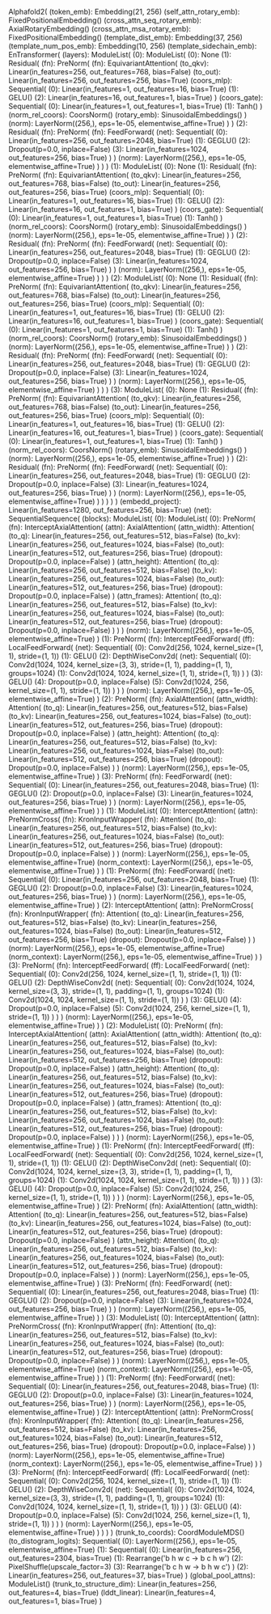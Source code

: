 Alphafold2(
  (token_emb): Embedding(21, 256)
  (self_attn_rotary_emb): FixedPositionalEmbedding()
  (cross_attn_seq_rotary_emb): AxialRotaryEmbedding()
  (cross_attn_msa_rotary_emb): FixedPositionalEmbedding()
  (template_dist_emb): Embedding(37, 256)
  (template_num_pos_emb): Embedding(10, 256)
  (template_sidechain_emb): EnTransformer(
    (layers): ModuleList(
      (0): ModuleList(
        (0): None
        (1): Residual(
          (fn): PreNorm(
            (fn): EquivariantAttention(
              (to_qkv): Linear(in_features=256, out_features=768, bias=False)
              (to_out): Linear(in_features=256, out_features=256, bias=True)
              (coors_mlp): Sequential(
                (0): Linear(in_features=1, out_features=16, bias=True)
                (1): GELU()
                (2): Linear(in_features=16, out_features=1, bias=True)
              )
              (coors_gate): Sequential(
                (0): Linear(in_features=1, out_features=1, bias=True)
                (1): Tanh()
              )
              (norm_rel_coors): CoorsNorm()
              (rotary_emb): SinusoidalEmbeddings()
            )
            (norm): LayerNorm((256,), eps=1e-05, elementwise_affine=True)
          )
        )
        (2): Residual(
          (fn): PreNorm(
            (fn): FeedForward(
              (net): Sequential(
                (0): Linear(in_features=256, out_features=2048, bias=True)
                (1): GEGLU()
                (2): Dropout(p=0.0, inplace=False)
                (3): Linear(in_features=1024, out_features=256, bias=True)
              )
            )
            (norm): LayerNorm((256,), eps=1e-05, elementwise_affine=True)
          )
        )
      )
      (1): ModuleList(
        (0): None
        (1): Residual(
          (fn): PreNorm(
            (fn): EquivariantAttention(
              (to_qkv): Linear(in_features=256, out_features=768, bias=False)
              (to_out): Linear(in_features=256, out_features=256, bias=True)
              (coors_mlp): Sequential(
                (0): Linear(in_features=1, out_features=16, bias=True)
                (1): GELU()
                (2): Linear(in_features=16, out_features=1, bias=True)
              )
              (coors_gate): Sequential(
                (0): Linear(in_features=1, out_features=1, bias=True)
                (1): Tanh()
              )
              (norm_rel_coors): CoorsNorm()
              (rotary_emb): SinusoidalEmbeddings()
            )
            (norm): LayerNorm((256,), eps=1e-05, elementwise_affine=True)
          )
        )
        (2): Residual(
          (fn): PreNorm(
            (fn): FeedForward(
              (net): Sequential(
                (0): Linear(in_features=256, out_features=2048, bias=True)
                (1): GEGLU()
                (2): Dropout(p=0.0, inplace=False)
                (3): Linear(in_features=1024, out_features=256, bias=True)
              )
            )
            (norm): LayerNorm((256,), eps=1e-05, elementwise_affine=True)
          )
        )
      )
      (2): ModuleList(
        (0): None
        (1): Residual(
          (fn): PreNorm(
            (fn): EquivariantAttention(
              (to_qkv): Linear(in_features=256, out_features=768, bias=False)
              (to_out): Linear(in_features=256, out_features=256, bias=True)
              (coors_mlp): Sequential(
                (0): Linear(in_features=1, out_features=16, bias=True)
                (1): GELU()
                (2): Linear(in_features=16, out_features=1, bias=True)
              )
              (coors_gate): Sequential(
                (0): Linear(in_features=1, out_features=1, bias=True)
                (1): Tanh()
              )
              (norm_rel_coors): CoorsNorm()
              (rotary_emb): SinusoidalEmbeddings()
            )
            (norm): LayerNorm((256,), eps=1e-05, elementwise_affine=True)
          )
        )
        (2): Residual(
          (fn): PreNorm(
            (fn): FeedForward(
              (net): Sequential(
                (0): Linear(in_features=256, out_features=2048, bias=True)
                (1): GEGLU()
                (2): Dropout(p=0.0, inplace=False)
                (3): Linear(in_features=1024, out_features=256, bias=True)
              )
            )
            (norm): LayerNorm((256,), eps=1e-05, elementwise_affine=True)
          )
        )
      )
      (3): ModuleList(
        (0): None
        (1): Residual(
          (fn): PreNorm(
            (fn): EquivariantAttention(
              (to_qkv): Linear(in_features=256, out_features=768, bias=False)
              (to_out): Linear(in_features=256, out_features=256, bias=True)
              (coors_mlp): Sequential(
                (0): Linear(in_features=1, out_features=16, bias=True)
                (1): GELU()
                (2): Linear(in_features=16, out_features=1, bias=True)
              )
              (coors_gate): Sequential(
                (0): Linear(in_features=1, out_features=1, bias=True)
                (1): Tanh()
              )
              (norm_rel_coors): CoorsNorm()
              (rotary_emb): SinusoidalEmbeddings()
            )
            (norm): LayerNorm((256,), eps=1e-05, elementwise_affine=True)
          )
        )
        (2): Residual(
          (fn): PreNorm(
            (fn): FeedForward(
              (net): Sequential(
                (0): Linear(in_features=256, out_features=2048, bias=True)
                (1): GEGLU()
                (2): Dropout(p=0.0, inplace=False)
                (3): Linear(in_features=1024, out_features=256, bias=True)
              )
            )
            (norm): LayerNorm((256,), eps=1e-05, elementwise_affine=True)
          )
        )
      )
    )
  )
  (embedd_project): Linear(in_features=1280, out_features=256, bias=True)
  (net): SequentialSequence(
    (blocks): ModuleList(
      (0): ModuleList(
        (0): PreNorm(
          (fn): InterceptAxialAttention(
            (attn): AxialAttention(
              (attn_width): Attention(
                (to_q): Linear(in_features=256, out_features=512, bias=False)
                (to_kv): Linear(in_features=256, out_features=1024, bias=False)
                (to_out): Linear(in_features=512, out_features=256, bias=True)
                (dropout): Dropout(p=0.0, inplace=False)
              )
              (attn_height): Attention(
                (to_q): Linear(in_features=256, out_features=512, bias=False)
                (to_kv): Linear(in_features=256, out_features=1024, bias=False)
                (to_out): Linear(in_features=512, out_features=256, bias=True)
                (dropout): Dropout(p=0.0, inplace=False)
              )
              (attn_frames): Attention(
                (to_q): Linear(in_features=256, out_features=512, bias=False)
                (to_kv): Linear(in_features=256, out_features=1024, bias=False)
                (to_out): Linear(in_features=512, out_features=256, bias=True)
                (dropout): Dropout(p=0.0, inplace=False)
              )
            )
          )
          (norm): LayerNorm((256,), eps=1e-05, elementwise_affine=True)
        )
        (1): PreNorm(
          (fn): InterceptFeedForward(
            (ff): LocalFeedForward(
              (net): Sequential(
                (0): Conv2d(256, 1024, kernel_size=(1, 1), stride=(1, 1))
                (1): GELU()
                (2): DepthWiseConv2d(
                  (net): Sequential(
                    (0): Conv2d(1024, 1024, kernel_size=(3, 3), stride=(1, 1), padding=(1, 1), groups=1024)
                    (1): Conv2d(1024, 1024, kernel_size=(1, 1), stride=(1, 1))
                  )
                )
                (3): GELU()
                (4): Dropout(p=0.0, inplace=False)
                (5): Conv2d(1024, 256, kernel_size=(1, 1), stride=(1, 1))
              )
            )
          )
          (norm): LayerNorm((256,), eps=1e-05, elementwise_affine=True)
        )
        (2): PreNorm(
          (fn): AxialAttention(
            (attn_width): Attention(
              (to_q): Linear(in_features=256, out_features=512, bias=False)
              (to_kv): Linear(in_features=256, out_features=1024, bias=False)
              (to_out): Linear(in_features=512, out_features=256, bias=True)
              (dropout): Dropout(p=0.0, inplace=False)
            )
            (attn_height): Attention(
              (to_q): Linear(in_features=256, out_features=512, bias=False)
              (to_kv): Linear(in_features=256, out_features=1024, bias=False)
              (to_out): Linear(in_features=512, out_features=256, bias=True)
              (dropout): Dropout(p=0.0, inplace=False)
            )
          )
          (norm): LayerNorm((256,), eps=1e-05, elementwise_affine=True)
        )
        (3): PreNorm(
          (fn): FeedForward(
            (net): Sequential(
              (0): Linear(in_features=256, out_features=2048, bias=True)
              (1): GEGLU()
              (2): Dropout(p=0.0, inplace=False)
              (3): Linear(in_features=1024, out_features=256, bias=True)
            )
          )
          (norm): LayerNorm((256,), eps=1e-05, elementwise_affine=True)
        )
      )
      (1): ModuleList(
        (0): InterceptAttention(
          (attn): PreNormCross(
            (fn): KronInputWrapper(
              (fn): Attention(
                (to_q): Linear(in_features=256, out_features=512, bias=False)
                (to_kv): Linear(in_features=256, out_features=1024, bias=False)
                (to_out): Linear(in_features=512, out_features=256, bias=True)
                (dropout): Dropout(p=0.0, inplace=False)
              )
            )
            (norm): LayerNorm((256,), eps=1e-05, elementwise_affine=True)
            (norm_context): LayerNorm((256,), eps=1e-05, elementwise_affine=True)
          )
        )
        (1): PreNorm(
          (fn): FeedForward(
            (net): Sequential(
              (0): Linear(in_features=256, out_features=2048, bias=True)
              (1): GEGLU()
              (2): Dropout(p=0.0, inplace=False)
              (3): Linear(in_features=1024, out_features=256, bias=True)
            )
          )
          (norm): LayerNorm((256,), eps=1e-05, elementwise_affine=True)
        )
        (2): InterceptAttention(
          (attn): PreNormCross(
            (fn): KronInputWrapper(
              (fn): Attention(
                (to_q): Linear(in_features=256, out_features=512, bias=False)
                (to_kv): Linear(in_features=256, out_features=1024, bias=False)
                (to_out): Linear(in_features=512, out_features=256, bias=True)
                (dropout): Dropout(p=0.0, inplace=False)
              )
            )
            (norm): LayerNorm((256,), eps=1e-05, elementwise_affine=True)
            (norm_context): LayerNorm((256,), eps=1e-05, elementwise_affine=True)
          )
        )
        (3): PreNorm(
          (fn): InterceptFeedForward(
            (ff): LocalFeedForward(
              (net): Sequential(
                (0): Conv2d(256, 1024, kernel_size=(1, 1), stride=(1, 1))
                (1): GELU()
                (2): DepthWiseConv2d(
                  (net): Sequential(
                    (0): Conv2d(1024, 1024, kernel_size=(3, 3), stride=(1, 1), padding=(1, 1), groups=1024)
                    (1): Conv2d(1024, 1024, kernel_size=(1, 1), stride=(1, 1))
                  )
                )
                (3): GELU()
                (4): Dropout(p=0.0, inplace=False)
                (5): Conv2d(1024, 256, kernel_size=(1, 1), stride=(1, 1))
              )
            )
          )
          (norm): LayerNorm((256,), eps=1e-05, elementwise_affine=True)
        )
      )
      (2): ModuleList(
        (0): PreNorm(
          (fn): InterceptAxialAttention(
            (attn): AxialAttention(
              (attn_width): Attention(
                (to_q): Linear(in_features=256, out_features=512, bias=False)
                (to_kv): Linear(in_features=256, out_features=1024, bias=False)
                (to_out): Linear(in_features=512, out_features=256, bias=True)
                (dropout): Dropout(p=0.0, inplace=False)
              )
              (attn_height): Attention(
                (to_q): Linear(in_features=256, out_features=512, bias=False)
                (to_kv): Linear(in_features=256, out_features=1024, bias=False)
                (to_out): Linear(in_features=512, out_features=256, bias=True)
                (dropout): Dropout(p=0.0, inplace=False)
              )
              (attn_frames): Attention(
                (to_q): Linear(in_features=256, out_features=512, bias=False)
                (to_kv): Linear(in_features=256, out_features=1024, bias=False)
                (to_out): Linear(in_features=512, out_features=256, bias=True)
                (dropout): Dropout(p=0.0, inplace=False)
              )
            )
          )
          (norm): LayerNorm((256,), eps=1e-05, elementwise_affine=True)
        )
        (1): PreNorm(
          (fn): InterceptFeedForward(
            (ff): LocalFeedForward(
              (net): Sequential(
                (0): Conv2d(256, 1024, kernel_size=(1, 1), stride=(1, 1))
                (1): GELU()
                (2): DepthWiseConv2d(
                  (net): Sequential(
                    (0): Conv2d(1024, 1024, kernel_size=(3, 3), stride=(1, 1), padding=(1, 1), groups=1024)
                    (1): Conv2d(1024, 1024, kernel_size=(1, 1), stride=(1, 1))
                  )
                )
                (3): GELU()
                (4): Dropout(p=0.0, inplace=False)
                (5): Conv2d(1024, 256, kernel_size=(1, 1), stride=(1, 1))
              )
            )
          )
          (norm): LayerNorm((256,), eps=1e-05, elementwise_affine=True)
        )
        (2): PreNorm(
          (fn): AxialAttention(
            (attn_width): Attention(
              (to_q): Linear(in_features=256, out_features=512, bias=False)
              (to_kv): Linear(in_features=256, out_features=1024, bias=False)
              (to_out): Linear(in_features=512, out_features=256, bias=True)
              (dropout): Dropout(p=0.0, inplace=False)
            )
            (attn_height): Attention(
              (to_q): Linear(in_features=256, out_features=512, bias=False)
              (to_kv): Linear(in_features=256, out_features=1024, bias=False)
              (to_out): Linear(in_features=512, out_features=256, bias=True)
              (dropout): Dropout(p=0.0, inplace=False)
            )
          )
          (norm): LayerNorm((256,), eps=1e-05, elementwise_affine=True)
        )
        (3): PreNorm(
          (fn): FeedForward(
            (net): Sequential(
              (0): Linear(in_features=256, out_features=2048, bias=True)
              (1): GEGLU()
              (2): Dropout(p=0.0, inplace=False)
              (3): Linear(in_features=1024, out_features=256, bias=True)
            )
          )
          (norm): LayerNorm((256,), eps=1e-05, elementwise_affine=True)
        )
      )
      (3): ModuleList(
        (0): InterceptAttention(
          (attn): PreNormCross(
            (fn): KronInputWrapper(
              (fn): Attention(
                (to_q): Linear(in_features=256, out_features=512, bias=False)
                (to_kv): Linear(in_features=256, out_features=1024, bias=False)
                (to_out): Linear(in_features=512, out_features=256, bias=True)
                (dropout): Dropout(p=0.0, inplace=False)
              )
            )
            (norm): LayerNorm((256,), eps=1e-05, elementwise_affine=True)
            (norm_context): LayerNorm((256,), eps=1e-05, elementwise_affine=True)
          )
        )
        (1): PreNorm(
          (fn): FeedForward(
            (net): Sequential(
              (0): Linear(in_features=256, out_features=2048, bias=True)
              (1): GEGLU()
              (2): Dropout(p=0.0, inplace=False)
              (3): Linear(in_features=1024, out_features=256, bias=True)
            )
          )
          (norm): LayerNorm((256,), eps=1e-05, elementwise_affine=True)
        )
        (2): InterceptAttention(
          (attn): PreNormCross(
            (fn): KronInputWrapper(
              (fn): Attention(
                (to_q): Linear(in_features=256, out_features=512, bias=False)
                (to_kv): Linear(in_features=256, out_features=1024, bias=False)
                (to_out): Linear(in_features=512, out_features=256, bias=True)
                (dropout): Dropout(p=0.0, inplace=False)
              )
            )
            (norm): LayerNorm((256,), eps=1e-05, elementwise_affine=True)
            (norm_context): LayerNorm((256,), eps=1e-05, elementwise_affine=True)
          )
        )
        (3): PreNorm(
          (fn): InterceptFeedForward(
            (ff): LocalFeedForward(
              (net): Sequential(
                (0): Conv2d(256, 1024, kernel_size=(1, 1), stride=(1, 1))
                (1): GELU()
                (2): DepthWiseConv2d(
                  (net): Sequential(
                    (0): Conv2d(1024, 1024, kernel_size=(3, 3), stride=(1, 1), padding=(1, 1), groups=1024)
                    (1): Conv2d(1024, 1024, kernel_size=(1, 1), stride=(1, 1))
                  )
                )
                (3): GELU()
                (4): Dropout(p=0.0, inplace=False)
                (5): Conv2d(1024, 256, kernel_size=(1, 1), stride=(1, 1))
              )
            )
          )
          (norm): LayerNorm((256,), eps=1e-05, elementwise_affine=True)
        )
      )
    )
  )
  (trunk_to_coords): CoordModuleMDS()
  (to_distogram_logits): Sequential(
    (0): LayerNorm((256,), eps=1e-05, elementwise_affine=True)
    (1): Sequential(
      (0): Linear(in_features=256, out_features=2304, bias=True)
      (1): Rearrange('b h w c -> b c h w')
      (2): PixelShuffle(upscale_factor=3)
      (3): Rearrange('b c h w -> b h w c')
    )
    (2): Linear(in_features=256, out_features=37, bias=True)
  )
  (global_pool_attns): ModuleList()
  (trunk_to_structure_dim): Linear(in_features=256, out_features=4, bias=True)
  (lddt_linear): Linear(in_features=4, out_features=1, bias=True)
)